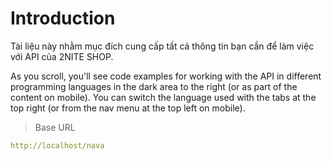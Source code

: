 # Introduction



Tài liệu này nhằm mục đích cung cấp tất cả thông tin bạn cần để làm việc với API của 2NITE SHOP.

<aside>As you scroll, you'll see code examples for working with the API in different programming languages in the dark area to the right (or as part of the content on mobile).
You can switch the language used with the tabs at the top right (or from the nav menu at the top left on mobile).</aside>

> Base URL

```yaml
http://localhost/nava
```